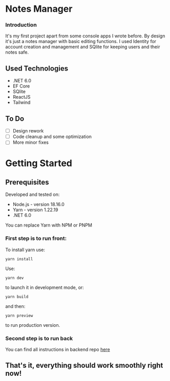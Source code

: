 # Notes Manager

### Introduction

It's my first project apart from some console apps I wrote before.
By design it's just a notes manager with basic editing functions.
I used Identity for account creation and management and SQlite for keeping users and their notes safe.

## Used Technologies

- .NET 6.0
- EF Core
- SQlite
- ReactJS
- Tailwind

## To Do

-[ ] Design rework
-[ ] Code cleanup and some optimization
-[ ] More minor fixes

# Getting Started

## Prerequisites

Developed and tested on:

- Node.js - version 18.16.0
- Yarn - version 1.22.19
- .NET 6.0

You can replace Yarn with NPM or PNPM

### First step is to run front:

To install yarn use:

```
yarn install
```

Use:

```
yarn dev
```

to launch it in development mode, or:

```
yarn build
```

and then:

```
yarn preview
```

to run production version.

### Second step is to run back

You can find all instructions in backend repo [here](https://github.com/mglgw/notes-manager)

## That's it, everything should work smoothly right now!